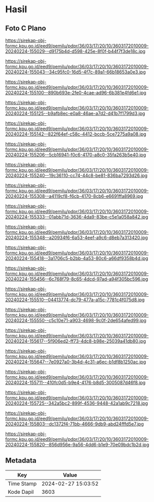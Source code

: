 # Hasil

## Foto C Plano

https://sirekap-obj-formc.kpu.go.id/eed9/pemilu/pdpr/36/03/17/20/10/3603172010009-20240224-155029--d9175b4d-d598-425e-8f0f-b44f7f3de18c.jpg

https://sirekap-obj-formc.kpu.go.id/eed9/pemilu/pdpr/36/03/17/20/10/3603172010009-20240224-155043--34c95fc0-16d5-4f7c-89a1-66b18653a0e3.jpg

https://sirekap-obj-formc.kpu.go.id/eed9/pemilu/pdpr/36/03/17/20/10/3603172010009-20240224-155100--890b693e-2fe0-4cae-ad96-6b381e4fd6e1.jpg

https://sirekap-obj-formc.kpu.go.id/eed9/pemilu/pdpr/36/03/17/20/10/3603172010009-20240224-155125--b9afb8ec-e0a8-46ae-a7d2-d41b7f1799d3.jpg

https://sirekap-obj-formc.kpu.go.id/eed9/pemilu/pdpr/36/03/17/20/10/3603172010009-20240224-155142--822f64ef-c58c-4412-bccb-5ce7275a9a08.jpg

https://sirekap-obj-formc.kpu.go.id/eed9/pemilu/pdpr/36/03/17/20/10/3603172010009-20240224-155206--5cb16941-f0c6-4170-a8c0-35fa263b5e40.jpg

https://sirekap-obj-formc.kpu.go.id/eed9/pemilu/pdpr/36/03/17/20/10/3603172010009-20240224-155240--19c36110-cc74-44c8-be81-836ba7293d26.jpg

https://sirekap-obj-formc.kpu.go.id/eed9/pemilu/pdpr/36/03/17/20/10/3603172010009-20240224-155308--a4119cf8-f6cb-4170-8cb6-e6691ffa8969.jpg

https://sirekap-obj-formc.kpu.go.id/eed9/pemilu/pdpr/36/03/17/20/10/3603172010009-20240224-155333--01abb71d-3636-4da9-83be-c5e1a058a842.jpg

https://sirekap-obj-formc.kpu.go.id/eed9/pemilu/pdpr/36/03/17/20/10/3603172010009-20240224-155348--a20934f6-6a53-4eef-a9c6-d8eb7a313420.jpg

https://sirekap-obj-formc.kpu.go.id/eed9/pemilu/pdpr/36/03/17/20/10/3603172010009-20240224-155418--3a1706c5-b2bb-4a53-80c6-a66df9358b4d.jpg

https://sirekap-obj-formc.kpu.go.id/eed9/pemilu/pdpr/36/03/17/20/10/3603172010009-20240224-155456--6c768f79-8c65-4dcd-97ad-a94f305bc596.jpg

https://sirekap-obj-formc.kpu.go.id/eed9/pemilu/pdpr/36/03/17/20/10/3603172010009-20240224-155510--04413774-dc79-477a-a15c-7781c4f075d8.jpg

https://sirekap-obj-formc.kpu.go.id/eed9/pemilu/pdpr/36/03/17/20/10/3603172010009-20240224-155550--c5c10e71-a903-4698-9c0f-2de654afed99.jpg

https://sirekap-obj-formc.kpu.go.id/eed9/pemilu/pdpr/36/03/17/20/10/3603172010009-20240224-155617--5f906ed2-ff73-4dc8-b98e-25039a41db80.jpg

https://sirekap-obj-formc.kpu.go.id/eed9/pemilu/pdpr/36/03/17/20/10/3603172010009-20240224-155647--7e0927a0-3b4d-4c31-a6ec-b1df8b1250ac.jpg

https://sirekap-obj-formc.kpu.go.id/eed9/pemilu/pdpr/36/03/17/20/10/3603172010009-20240224-155711--410fc0d5-b9e4-4176-b8d5-3005087d46f8.jpg

https://sirekap-obj-formc.kpu.go.id/eed9/pemilu/pdpr/36/03/17/20/10/3603172010009-20240224-155725--342a5bc2-899f-4536-9448-42a1ab9c7218.jpg

https://sirekap-obj-formc.kpu.go.id/eed9/pemilu/pdpr/36/03/17/20/10/3603172010009-20240224-155803--dc1372f4-71bb-4666-9db9-abd24fffd5e7.jpg

https://sirekap-obj-formc.kpu.go.id/eed9/pemilu/pdpr/36/03/17/20/10/3603172010009-20240224-155820--856d956e-9a56-4dd6-b1e9-70e09bdc1b2d.jpg


## Metadata

| Key        | Value               |
| ---------- | ------------------- |
| Time Stamp | 2024-02-27 15:03:52 |
| Kode Dapil | 3603                |



